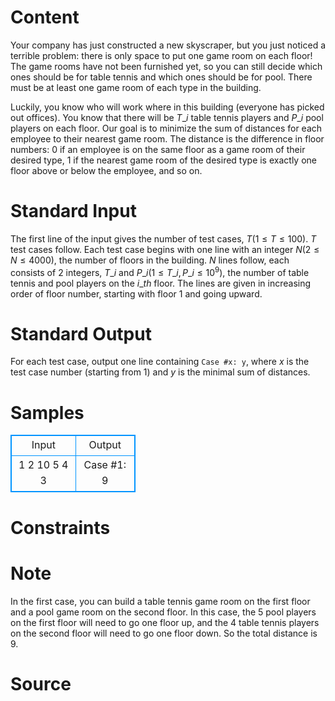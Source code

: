
# Content

Your company has just constructed a new skyscraper, but you just noticed a terrible problem: there is only space to put one game room on each floor! The game rooms have not
been furnished yet, so you can still decide which ones should be for table tennis and which ones should be for pool. There must be at least one game room of each type in the building.

Luckily, you know who will work where in this building (everyone has picked out offices). You know that there will be $T\_i$ table tennis players and $P\_i$ pool players on each floor.
Our goal is to minimize the sum of distances for each employee to their nearest game room. The distance is the difference in floor numbers: $0$ if an employee is on the same floor
as a game room of their desired type, $1$ if the nearest game room of the desired type is exactly one floor above or below the employee, and so on.

# Standard Input

The first line of the input gives the number of test cases, $T$($1\leq T\leq 100$). $T$ test cases follow. Each test case begins with one line with an integer $N$($2\leq N\leq 4000$),
the number of floors in the building. $N$ lines follow, each consists of $2$ integers, $T\_i$ and $P\_i$($1\leq T\_i, P\_i\leq 10^9$), the number of table tennis and pool players on
the $i\_{th}$ floor. The lines are given in increasing order of floor number, starting with floor $1$ and going upward.

# Standard Output

For each test case, output one line containing `Case #x: y`, where $x$ is the test case number (starting from $1$) and $y$ is the minimal sum of distances.

# Samples

<style>
        table,table tr th, table tr td { border:1px solid #0094ff; }
        table { width: 200px; min-height: 25px; line-height: 25px; text-align: center; border-collapse: collapse;}   
    </style>
<table>
	<tr>
		<td>Input</td>
		<td>Output</td>
	</tr>
<tr><td>1
2
10 5
4 3</td><td>Case #1: 9</td></tr></table>


# Constraints



# Note

In the first case, you can build a table tennis game room on the first floor and a pool game room on the second floor. In this case, the $5$ pool players on the first floor will need
to go one floor up, and the $4$ table tennis players on the second floor will need to go one floor down. So the total distance is $9$.

# Source


